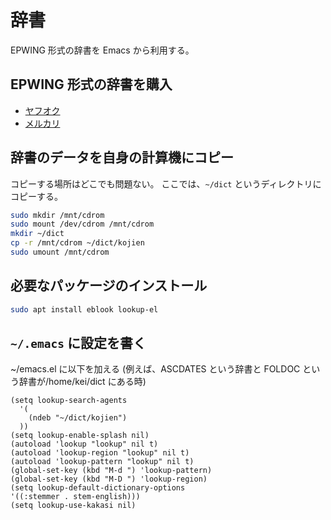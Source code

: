 # 辞書

EPWING 形式の辞書を Emacs から利用する。

## EPWING 形式の辞書を購入

- [ヤフオク](https://auctions.yahoo.co.jp/)
- [メルカリ](https://www.mercari.com/jp/)

## 辞書のデータを自身の計算機にコピー

コピーする場所はどこでも問題ない。
ここでは、`~/dict` というディレクトリにコピーする。

```bash
sudo mkdir /mnt/cdrom
sudo mount /dev/cdrom /mnt/cdrom
mkdir ~/dict
cp -r /mnt/cdrom ~/dict/kojien
sudo umount /mnt/cdrom
```

## 必要なパッケージのインストール

```bash
sudo apt install eblook lookup-el
```

## `~/.emacs` に設定を書く

~/emacs.el に以下を加える (例えば、ASCDATES という辞書と FOLDOC という辞書が/home/kei/dict にある時)

```
(setq lookup-search-agents
  '(
    (ndeb "~/dict/kojien")
  ))
(setq lookup-enable-splash nil)
(autoload 'lookup "lookup" nil t)
(autoload 'lookup-region "lookup" nil t)
(autoload 'lookup-pattern "lookup" nil t)
(global-set-key (kbd "M-d ") 'lookup-pattern)
(global-set-key (kbd "M-D ") 'lookup-region)
(setq lookup-default-dictionary-options
'((:stemmer . stem-english)))
(setq lookup-use-kakasi nil)
```
